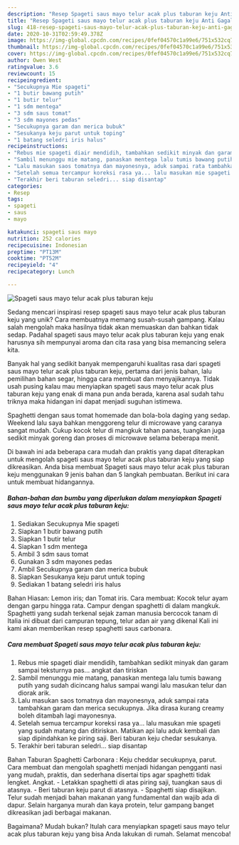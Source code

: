 ```yaml
---
description: "Resep Spageti saus mayo telur acak plus taburan keju Anti Gagal"
title: "Resep Spageti saus mayo telur acak plus taburan keju Anti Gagal"
slug: 418-resep-spageti-saus-mayo-telur-acak-plus-taburan-keju-anti-gagal
date: 2020-10-31T02:59:49.378Z
image: https://img-global.cpcdn.com/recipes/0fef04570c1a99e6/751x532cq70/spageti-saus-mayo-telur-acak-plus-taburan-keju-foto-resep-utama.jpg
thumbnail: https://img-global.cpcdn.com/recipes/0fef04570c1a99e6/751x532cq70/spageti-saus-mayo-telur-acak-plus-taburan-keju-foto-resep-utama.jpg
cover: https://img-global.cpcdn.com/recipes/0fef04570c1a99e6/751x532cq70/spageti-saus-mayo-telur-acak-plus-taburan-keju-foto-resep-utama.jpg
author: Owen West
ratingvalue: 3.6
reviewcount: 15
recipeingredient:
- "Secukupnya Mie spageti"
- "1 butir bawang putih"
- "1 butir telur"
- "1 sdm mentega"
- "3 sdm saus tomat"
- "3 sdm mayones pedas"
- "Secukupnya garam dan merica bubuk"
- "Sesukanya keju parut untuk toping"
- "1 batang seledri iris halus"
recipeinstructions:
- "Rebus mie spageti diair mendidih, tambahkan sedikit minyak dan garam sampai teksturnya pas... angkat dan tiriskan"
- "Sambil menunggu mie matang, panaskan mentega lalu tumis bawang putih yang sudah dicincang halus sampai wangi lalu masukan telur dan diorak arik."
- "Lalu masukan saos tomatnya dan mayonesnya, aduk sampai rata tambahkan garam dan merica secukupnya. Jika dirasa kurang creamy boleh ditambah lagi mayonesnya."
- "Setelah semua tercampur koreksi rasa ya... lalu masukan mie spageti yang sudah matang dan ditiriskan. Matikan api lalu aduk kembali dan siap dipindahkan ke piring saji. Beri taburan keju chedar sesukanya."
- "Terakhir beri taburan seledri... siap disantap"
categories:
- Resep
tags:
- spageti
- saus
- mayo

katakunci: spageti saus mayo 
nutrition: 252 calories
recipecuisine: Indonesian
preptime: "PT13M"
cooktime: "PT52M"
recipeyield: "4"
recipecategory: Lunch

---
```



![Spageti saus mayo telur acak plus taburan keju](https://img-global.cpcdn.com/recipes/0fef04570c1a99e6/751x532cq70/spageti-saus-mayo-telur-acak-plus-taburan-keju-foto-resep-utama.jpg)

Sedang mencari inspirasi resep spageti saus mayo telur acak plus taburan keju yang unik? Cara membuatnya memang susah-susah gampang. Kalau salah mengolah maka hasilnya tidak akan memuaskan dan bahkan tidak sedap. Padahal spageti saus mayo telur acak plus taburan keju yang enak harusnya sih mempunyai aroma dan cita rasa yang bisa memancing selera kita.

Banyak hal yang sedikit banyak mempengaruhi kualitas rasa dari spageti saus mayo telur acak plus taburan keju, pertama dari jenis bahan, lalu pemilihan bahan segar, hingga cara membuat dan menyajikannya. Tidak usah pusing kalau mau menyiapkan spageti saus mayo telur acak plus taburan keju yang enak di mana pun anda berada, karena asal sudah tahu triknya maka hidangan ini dapat menjadi suguhan istimewa.

Spaghetti dengan saus tomat homemade dan bola-bola daging yang sedap. Weekend lalu saya bahkan menggoreng telur di microwave yang caranya sangat mudah. Cukup kocok telur di mangkuk tahan panas, tuangkan juga sedikit minyak goreng dan proses di microwave selama beberapa menit.


Di bawah ini ada beberapa cara mudah dan praktis yang dapat diterapkan untuk mengolah spageti saus mayo telur acak plus taburan keju yang siap dikreasikan. Anda bisa membuat Spageti saus mayo telur acak plus taburan keju menggunakan 9 jenis bahan dan 5 langkah pembuatan. Berikut ini cara untuk membuat hidangannya.

<!--inarticleads1-->

##### Bahan-bahan dan bumbu yang diperlukan dalam menyiapkan Spageti saus mayo telur acak plus taburan keju:

1. Sediakan Secukupnya Mie spageti
1. Siapkan 1 butir bawang putih
1. Siapkan 1 butir telur
1. Siapkan 1 sdm mentega
1. Ambil 3 sdm saus tomat
1. Gunakan 3 sdm mayones pedas
1. Ambil Secukupnya garam dan merica bubuk
1. Siapkan Sesukanya keju parut untuk toping
1. Sediakan 1 batang seledri iris halus


Bahan Hiasan: Lemon iris; dan Tomat iris. Cara membuat: Kocok telur ayam dengan garpu hingga rata. Campur dengan spaghetti di dalam mangkuk. Spaghetti yang sudah terkenal sejak zaman manusia bercocok tanam di Italia ini dibuat dari campuran tepung, telur adan air yang dikenal Kali ini kami akan memberikan resep spaghetti saus carbonara. 

<!--inarticleads2-->

##### Cara membuat Spageti saus mayo telur acak plus taburan keju:

1. Rebus mie spageti diair mendidih, tambahkan sedikit minyak dan garam sampai teksturnya pas... angkat dan tiriskan
1. Sambil menunggu mie matang, panaskan mentega lalu tumis bawang putih yang sudah dicincang halus sampai wangi lalu masukan telur dan diorak arik.
1. Lalu masukan saos tomatnya dan mayonesnya, aduk sampai rata tambahkan garam dan merica secukupnya. Jika dirasa kurang creamy boleh ditambah lagi mayonesnya.
1. Setelah semua tercampur koreksi rasa ya... lalu masukan mie spageti yang sudah matang dan ditiriskan. Matikan api lalu aduk kembali dan siap dipindahkan ke piring saji. Beri taburan keju chedar sesukanya.
1. Terakhir beri taburan seledri... siap disantap


Bahan Taburan Spaghetti Carbonara : Keju cheddar secukupnya, parut. Cara membuat dan mengolah spaghetti menjadi hidangan pengganti nasi yang mudah, praktis, dan sederhana disertai tips agar spaghetti tidak lengket. Angkat. - Letakkan spaghetti di atas piring saji, tuangkan saus di atasnya. - Beri taburan keju parut di atasnya. - Spaghetti siap disajikan. Telur sudah menjadi bahan makanan yang fundamental dan wajib ada di dapur. Selain harganya murah dan kaya protein, telur gampang banget dikreasikan jadi berbagai makanan. 

Bagaimana? Mudah bukan? Itulah cara menyiapkan spageti saus mayo telur acak plus taburan keju yang bisa Anda lakukan di rumah. Selamat mencoba!
